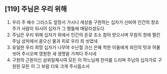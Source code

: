 ## [119] 주님은 우리 위해

1) 우리 주 예수 그리스도 앞장서 가시니 세상을 구원하는 십자가 신비여 인간의 창조주가 사람이 되시어 십자가 그 형틀에 매달리셨도다
2) 주님은 우리 위해 십자가 위에서 인간의 온갖 조소 참아 받으시며 무참히 창에 찔린 주님 상처에서 쏟으신 물과 피로 우리 죄 씻었네
3) 유일한 우리 희망 십자가 나무여 수난절 크신 은혜 착한 이들에게 죄인의 탓과 허물 씻어 주시오며 영원한 새 생명을 가져다 주시네
4) 구원의 근원이신 삼위일체시여 모든 이 하느님께 찬미를 드리며 주님의 십자가로 구원된 모든 이 그 보람 더욱 크게 주시옵소서
